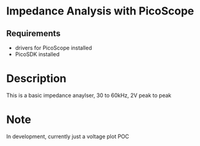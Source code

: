 # Impedance Analysis with PicoScope
## Requirements
- drivers for PicoScope installed
- PicoSDK installed

# Description
This is a basic impedance anaylser, 30 to 60kHz, 2V peak to peak

# Note
In development, currently just a voltage plot POC
